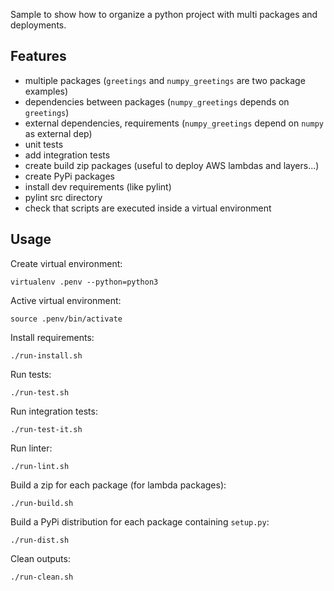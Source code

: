 
Sample to show how to organize a python project with multi packages and deployments.

## Features

- multiple packages (`greetings` and `numpy_greetings` are two package examples)
- dependencies between packages (`numpy_greetings` depends on `greetings`)
- external dependencies, requirements (`numpy_greetings` depend on `numpy` as external dep)
- unit tests
- add integration tests
- create build zip packages (useful to deploy AWS lambdas and layers...)
- create PyPi packages
- install dev requirements (like pylint)
- pylint src directory
- check that scripts are executed inside a virtual environment

## Usage

Create virtual environment:

    virtualenv .penv --python=python3

Active virtual environment:

    source .penv/bin/activate

Install requirements:

    ./run-install.sh

Run tests:

    ./run-test.sh

Run integration tests:

    ./run-test-it.sh

Run linter:

    ./run-lint.sh

Build a zip for each package (for lambda packages):

    ./run-build.sh

Build a PyPi distribution for each package containing `setup.py`:

    ./run-dist.sh

Clean outputs:

    ./run-clean.sh
